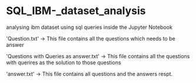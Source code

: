 # SQL_IBM-_dataset_analysis
analysing ibm dataset using sql queries inside the Jupyter Notebook

'Question.txt' 
-> This file contains all the questions which needs to be answer 

'Questions with Queries as answer.txt'
-> This file contains all the questions with querires as the solution to those questions

'answer.txt' 
-> This file contains all questions and the answers respt.
